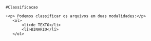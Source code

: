 
     #Classificacao
     
     +<p> Podemos classificar os arquivos em duas modalidades:</p>
        <ol>
            <li>de TEXTO</li>
            <li>BINARIO</li>
        </ol>
